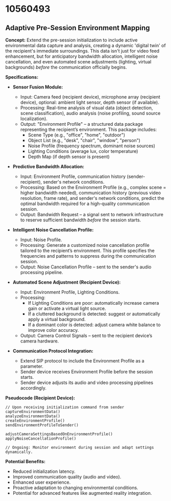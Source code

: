 # 10560493

## Adaptive Pre-Session Environment Mapping

**Concept:** Extend the pre-session initialization to include active environmental data capture and analysis, creating a dynamic 'digital twin' of the recipient's immediate surroundings. This data isn't just for video feed enhancement, but for anticipatory bandwidth allocation, intelligent noise cancellation, and even automated scene adjustments (lighting, virtual backgrounds) *before* the communication officially begins.

**Specifications:**

*   **Sensor Fusion Module:**
    *   Input: Camera feed (recipient device), microphone array (recipient device), optional: ambient light sensor, depth sensor (if available).
    *   Processing: Real-time analysis of visual data (object detection, scene classification), audio analysis (noise profiling, sound source localization).
    *   Output:  "Environment Profile" – a structured data package representing the recipient’s environment. This package includes:
        *   Scene Type (e.g., "office", "home", "outdoor")
        *   Object List (e.g., "desk", "chair", "window", "person")
        *   Noise Profile (frequency spectrum, dominant noise sources)
        *   Lighting Conditions (average lux, color temperature)
        *   Depth Map (if depth sensor is present)

*   **Predictive Bandwidth Allocation:**
    *   Input: Environment Profile, communication history (sender-recipient), sender's network conditions.
    *   Processing: Based on the Environment Profile (e.g., complex scene = higher bandwidth needed), communication history (previous video resolution, frame rate), and sender's network conditions, predict the optimal bandwidth required for a high-quality communication session.
    *   Output: Bandwidth Request – a signal sent to network infrastructure to reserve sufficient bandwidth *before* the session starts.

*   **Intelligent Noise Cancellation Profile:**
    *   Input: Noise Profile.
    *   Processing: Generate a customized noise cancellation profile tailored to the recipient’s environment. This profile specifies the frequencies and patterns to suppress during the communication session.
    *   Output: Noise Cancellation Profile – sent to the sender's audio processing pipeline.

*   **Automated Scene Adjustment (Recipient Device):**
    *   Input: Environment Profile, Lighting Conditions.
    *   Processing:
        *   If Lighting Conditions are poor: automatically increase camera gain or activate a virtual light source.
        *   If a cluttered background is detected: suggest or automatically apply a virtual background.
        *   If a dominant color is detected: adjust camera white balance to improve color accuracy.
    *   Output: Camera Control Signals – sent to the recipient device’s camera hardware.

*   **Communication Protocol Integration:**
    *   Extend SIP protocol to include the Environment Profile as a parameter.
    *   Sender device receives Environment Profile before the session starts.
    *   Sender device adjusts its audio and video processing pipelines accordingly.

**Pseudocode (Recipient Device):**

```
// Upon receiving initialization command from sender
captureEnvironmentData()
analyzeEnvironmentData()
createEnvironmentProfile()
sendEnvironmentProfileToSender()

adjustCameraSettingsBasedOnEnvironmentProfile()
applyNoiseCancellationProfile()

// Ongoing: Monitor environment during session and adapt settings dynamically.
```

**Potential Benefits:**

*   Reduced initialization latency.
*   Improved communication quality (audio and video).
*   Enhanced user experience.
*   Proactive adaptation to changing environmental conditions.
*   Potential for advanced features like augmented reality integration.